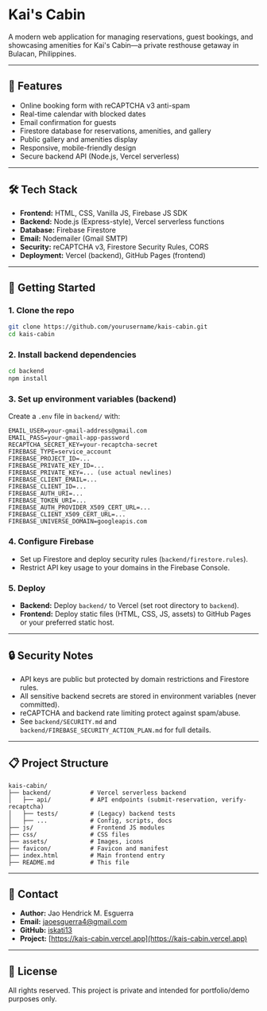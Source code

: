 # Kai's Cabin

A modern web application for managing reservations, guest bookings, and showcasing amenities for Kai's Cabin—a private resthouse getaway in Bulacan, Philippines.

---

## 🌟 Features
- Online booking form with reCAPTCHA v3 anti-spam
- Real-time calendar with blocked dates
- Email confirmation for guests
- Firestore database for reservations, amenities, and gallery
- Public gallery and amenities display
- Responsive, mobile-friendly design
- Secure backend API (Node.js, Vercel serverless)

---

## 🛠️ Tech Stack
- **Frontend:** HTML, CSS, Vanilla JS, Firebase JS SDK
- **Backend:** Node.js (Express-style), Vercel serverless functions
- **Database:** Firebase Firestore
- **Email:** Nodemailer (Gmail SMTP)
- **Security:** reCAPTCHA v3, Firestore Security Rules, CORS
- **Deployment:** Vercel (backend), GitHub Pages (frontend)

---

## 🚀 Getting Started

### 1. Clone the repo
```sh
git clone https://github.com/yourusername/kais-cabin.git
cd kais-cabin
```

### 2. Install backend dependencies
```sh
cd backend
npm install
```

### 3. Set up environment variables (backend)
Create a `.env` file in `backend/` with:
```
EMAIL_USER=your-gmail-address@gmail.com
EMAIL_PASS=your-gmail-app-password
RECAPTCHA_SECRET_KEY=your-recaptcha-secret
FIREBASE_TYPE=service_account
FIREBASE_PROJECT_ID=...
FIREBASE_PRIVATE_KEY_ID=...
FIREBASE_PRIVATE_KEY=... (use actual newlines)
FIREBASE_CLIENT_EMAIL=...
FIREBASE_CLIENT_ID=...
FIREBASE_AUTH_URI=...
FIREBASE_TOKEN_URI=...
FIREBASE_AUTH_PROVIDER_X509_CERT_URL=...
FIREBASE_CLIENT_X509_CERT_URL=...
FIREBASE_UNIVERSE_DOMAIN=googleapis.com
```

### 4. Configure Firebase
- Set up Firestore and deploy security rules (`backend/firestore.rules`).
- Restrict API key usage to your domains in the Firebase Console.

### 5. Deploy
- **Backend:** Deploy `backend/` to Vercel (set root directory to `backend`).
- **Frontend:** Deploy static files (HTML, CSS, JS, assets) to GitHub Pages or your preferred static host.

---

## 🔒 Security Notes
- API keys are public but protected by domain restrictions and Firestore rules.
- All sensitive backend secrets are stored in environment variables (never committed).
- reCAPTCHA and backend rate limiting protect against spam/abuse.
- See `backend/SECURITY.md` and `backend/FIREBASE_SECURITY_ACTION_PLAN.md` for full details.

---

## 📋 Project Structure
```
kais-cabin/
├── backend/           # Vercel serverless backend
│   ├── api/           # API endpoints (submit-reservation, verify-recaptcha)
│   ├── tests/         # (Legacy) backend tests
│   ├── ...            # Config, scripts, docs
├── js/                # Frontend JS modules
├── css/               # CSS files
├── assets/            # Images, icons
├── favicon/           # Favicon and manifest
├── index.html         # Main frontend entry
├── README.md          # This file
```

---

## 👤 Contact
- **Author:** Jao Hendrick M. Esguerra
- **Email:** jaoesguerra4@gmail.com
- **GitHub:** [iskati13](https://github.com/iskati13)
- **Project:** [https://kais-cabin.vercel.app](https://kais-cabin.vercel.app)

---

## 📄 License
All rights reserved. This project is private and intended for portfolio/demo purposes only. 